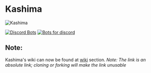 # Kashima
![Kashima](https://i.imgur.com/bJmVVZ5.png)

[![Discord Bots](https://discordbots.org/api/widget/424137718961012737.svg)](https://discordbots.org/bot/424137718961012737)
[![Bots for discord](https://botsfordiscord.com/api/v1/bots/424137718961012737/embed?theme=dark)](https://botsfordiscord.com/bot/367202192609902593)

 ## Note:
 Kashima's wiki can now be found at [wiki](https://github.com/Deivu/Kashima/wiki) section. *Note: The link is an absolute link; cloning or forking will make the link unusable*

